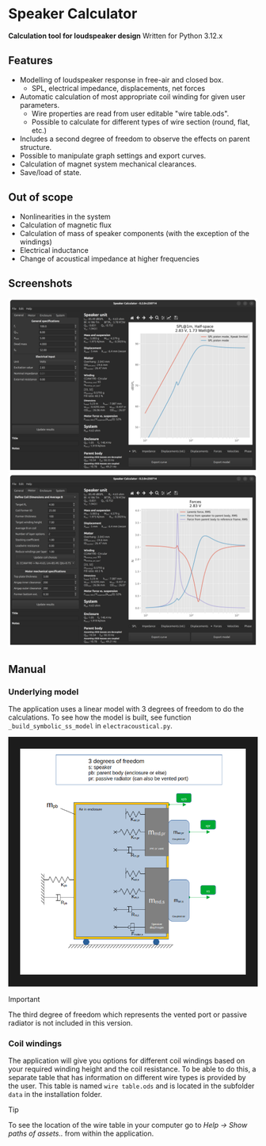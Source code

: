 # Speaker Calculator
**Calculation tool for loudspeaker design**
Written for Python 3.12.x

## Features
* Modelling of loudspeaker response in free-air and closed box.
  * SPL, electrical impedance, displacements, net forces
* Automatic calculation of most appropriate coil winding for given user parameters.
  * Wire properties are read from user editable "wire table.ods".
  * Possible to calculate for different types of wire section (round, flat, etc.)
* Includes a second degree of freedom to observe the effects on parent structure.
* Possible to manipulate graph settings and export curves.
* Calculation of magnet system mechanical clearances.
* Save/load of state.

## Out of scope
* Nonlinearities in the system
* Calculation of magnetic flux
* Calculation of mass of speaker components (with the exception of the windings)
* Electrical inductance
* Change of acoustical impedance at higher frequencies

## Screenshots

![Image](./images/SC1.png)
![Image](./images/SC2.png)

## Manual
### Underlying model
The application uses a linear model with 3 degrees of freedom to do the calculations. To see how the model is built, see function `_build_symbolic_ss_model` in `electracoustical.py`.

![Image](./images/system_model.png)

> [!IMPORTANT]
> The third degree of freedom which represents the vented port or passive radiator is not included in this version.

### Coil windings
The application will give you options for different coil windings based on your required winding height and the coil resistance. To be able to do this, a separate table that has information on different wire types is provided by the user. This table is named `wire table.ods` and is located in the subfolder `data` in the installation folder.
> [!TIP]
> To see the location of the wire table in your computer go to *Help -> Show paths of assets..* from within the application.
